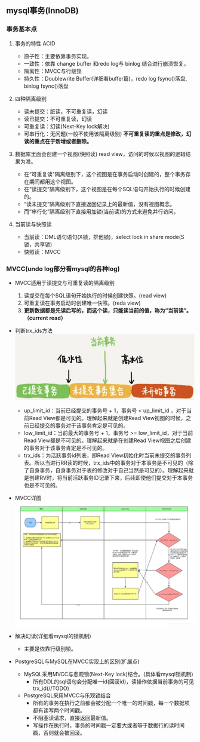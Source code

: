 ## mysql事务(InnoDB)

### 事务基本点
1. 事务的特性 ACID
    - 原子性：主要依靠事务实现。
    - 一致性：依靠 change buffer 和redo log与 binlog 结合进行崩溃恢复。
    - 隔离性：MVCC与行级锁
    - 持久性：Doublewrite Buffer(详细看buffer篇)，redo log fsync()落盘, binlog fsync()落盘
2. 四种隔离级别
    - 读未提交：脏读，不可重复读，幻读
    - 读已提交：不可重复读，幻读
    - 可重复读：幻读(Next-Key lock解决)
    - 可串行化：无问题(一般不使用该隔离级别)
      **不可重复读的重点是修改，幻读的重点在于新增或者删除。**

3. 数据库里面会创建一个视图(快照读) read view，访问的时候以视图的逻辑结果为准。
    - 在“可重复读”隔离级别下，这个视图是在事务启动时创建的，整个事务存在期间都用这个视图。 
    - 在“读提交”隔离级别下，这个视图是在每个SQL语句开始执行的时候创建的。
    - “读未提交”隔离级别下直接返回记录上的最新值，没有视图概念。
    - 而“串行化”隔离级别下直接用加锁(当前读)的方式来避免并行访问。
    
4. 当前读与快照读
    - 当前读：DML语句语句(X锁，排他锁)，select lock in share mode(S锁，共享锁)
    - 快照读：MVCC

### MVCC(undo log部分看mysql的各种log)
- MVCC适用于读提交与可重复读的隔离级别
    1. 读提交在每个SQL语句开始执行的时候创建快照。(read view)
    2. 可重复读在事务启动时创建唯一快照。(reda view)
    3. **更新数据都是先读后写的，而这个读，只能读当前的值，称为“当前读”。（current read）**
- 判断trx_ids方法
![transactionId](https://raw.githubusercontent.com/lyjgulu/mysql/main/image/transactionId.png)
    - up_limit_id：当前已经提交的事务号 + 1，事务号 < up_limit_id ，对于当前Read View都是可见的。理解起来就是创建Read View视图的时候，之前已经提交的事务对于该事务肯定是可见的。
    - low_limit_id：当前最大的事务号 + 1，事务号 >= low_limit_id，对于当前Read View都是不可见的。理解起来就是在创建Read View视图之后创建的事务对于该事务肯定是不可见的。
    - trx_ids：为活跃事务id列表，即Read View初始化时当前未提交的事务列表。所以当进行RR读的时候，trx_ids中的事务对于本事务是不可见的（除了自身事务，自身事务对于表的修改对于自己当然是可见的）。理解起来就是创建RV时，将当前活跃事务ID记录下来，后续即使他们提交对于本事务也是不可见的。 
- MVCC详图
![transactionId](https://raw.githubusercontent.com/lyjgulu/mysql/main/image/mvcc%2Bundolog.png)

- 解决幻读(详细看mysql的锁机制)
    - 主要是依靠行级别锁。

- PostgreSQL与MySQL在MVCC实现上的区别(扩展点)
   - MySQL采用MVCC与悲观锁(Next-Key lock)结合。(具体看mysql锁机制)
      - 所有DDL的sql语句会分配唯一id(回滚id)，读操作依据当前事务的可见trx_id(//TODO)
   - PostgreSQL采用MVCC与乐观锁结合
      - 所有的事务在执行之前都会被分配一个唯一的时间戳，每一个数据项都有读写两个时间戳。
      - 不阻塞读请求，直接返回最新值。
      - 写操作在执行时，事务的时间戳一定要大或者等于数据行的读时间戳，否则就会被回滚。

